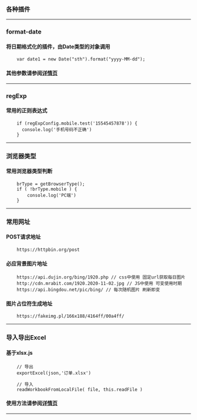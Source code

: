 ### 各种插件
--------

### format-date
#### 将日期格式化的插件，由Date类型的对象调用
```  
    var date1 = new Date("sth").format("yyyy-MM-dd");
```
#### 其他参数请参阅[详情页](https://github.com/dq77/plug-in/tree/master/format-date)
--------

### regExp
#### 常用的正则表达式
```  
    if (regExpConfig.mobile.test('15545457878')) {
      console.log('手机号码不正确')
    }
```
--------

### 浏览器类型
#### 常用浏览器类型判断
```  
    brType = getBrowserType();
    if ( !brType.mobile ) {
        console.log('PC端')
    }
```
--------

### 常用网址
#### POST请求地址
```  
    https://httpbin.org/post
```
#### 必应背景图片地址
```  
    https://api.dujin.org/bing/1920.php // css中使用 固定url获取每日图片
    http://cdn.mrabit.com/1920.2020-11-02.jpg // JS中使用 可变使用时期
    https://api.bingdou.net/pic/bing/ // 每次随机图片 刷新即变
```
#### 图片占位符生成地址
```  
    https://fakeimg.pl/166x188/4164ff/00a4ff/
```
--------

### 导入导出Excel
#### 基于xlsx.js
```  
    // 导出
    exportExcel(json,'订单.xlsx')

    // 导入
    readWorkbookFromLocalFile( file, this.readFile )
```
#### 使用方法请参阅[详情页](https://github.com/dq77/plug-in/tree/master/xlsx)
--------
